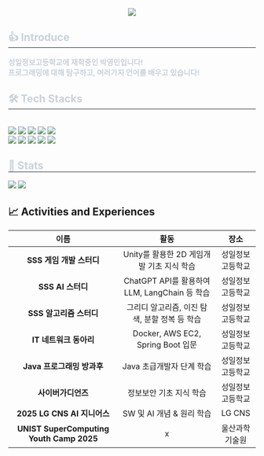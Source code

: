 <div align= "center">
    <img src="https://capsule-render.vercel.app/api?type=waving&color=0:1d23dd,100:8535b1&height=240&text=반가워요&animation=&fontColor=ffffff&fontSize=70" />
</div>
    
<div style="text-align: left;"> 
    <h2 style="border-bottom: 1px solid #21262d; color: #c9d1d9;"> 👍 Introduce </h2>  
    <div style="font-weight: 700; font-size: 15px; text-align: left; color: #c9d1d9;"> 성일정보고등학교에 재학중인 박영민입니다!<br>프로그래밍에 대해 탐구하고, 여러가지 언어를 배우고 있습니다! </div> 
</div>
<div style="text-align: left;">
    <h2 style="border-bottom: 1px solid #21262d; color: #c9d1d9;"> 🛠️ Tech Stacks </h2> <br> 
    <div style="margin: ; text-align: left;" "text-align: left;"> <img src="https://img.shields.io/badge/HTML5-E34F26?style=flat&logo=HTML5&logoColor=white">
        <img src="https://img.shields.io/badge/CSS3-1572B6?style=flat&logo=CSS3&logoColor=white">
        <img src="https://img.shields.io/badge/Javascript-F7DF1E?style=flat&logo=Javascript&logoColor=white">
        <img src="https://img.shields.io/badge/jQuery-0769AD?style=flat&logo=jQuery&logoColor=white">
        <img src="https://img.shields.io/badge/Java-007396?style=flat&logo=Java&logoColor=white">
        <br/><img src="https://img.shields.io/badge/Python-3776AB?style=flat&logo=Python&logoColor=white">
        <img src="https://img.shields.io/badge/Notion-000000?style=flat&logo=Notion&logoColor=white">
        <img src="https://img.shields.io/badge/Github-181717?style=flat&logo=Github&logoColor=white">
        <img src="https://img.shields.io/badge/Git-F05032?style=flat&logo=Git&logoColor=white">
        <img src="https://img.shields.io/badge/Docker-2496ED?style=flat&logo=Docker&logoColor=white">
        <br/>
    </div>
</div>

<div style="text-align: left;"> 
    <h2 style="border-bottom: 1px solid #21262d; color: #c9d1d9;"> 🏅 Stats </h2> 
    <div style="text-align: left;">
        <img src="http://mazassumnida.wtf/api/v2/generate_badge?boj=yunyg78"/> 
        <img src="https://github-readme-stats.vercel.app/api/top-langs/?username=kimyangmin&layout=compact&bg_color=DEG,a9a9a9,696969&title_color=000000&text_color=000000&hide_border=true&v=2"/>
    </div>
</div>

 ## 📈 Activities and Experiences
  | **이름** | **활동** | **장소** |
  |:--------:|:--------:|:--------:|
  | **SSS 게임 개발 스터디** | Unity를 활용한 2D 게임개발 기초 지식 학습 | 성일정보고등학교 |
  | **SSS AI 스터디** | ChatGPT API를 활용하여 LLM, LangChain 등 학습| 성일정보고등학교|
  | **SSS 알고리즘 스터디** | 그리디 알고리즘, 이진 탐색, 분할 정복 등 학습| 성일정보고등학교 |
  | **IT 네트워크 동아리** | Docker, AWS EC2, Spring Boot 입문 | 성일정보고등학교 |
  | **Java 프로그래밍 방과후** | Java 초급개발자 단계 학습 | 성일정보고등학교 |
  | **사이버가디언즈** | 정보보안 기초 지식 학습 |성일정보고등학교|
  | **2025 LG CNS AI 지니어스**  | SW 및 AI 개념 & 원리 학습 | LG CNS |
  | **UNIST SuperComputing Youth Camp 2025**  |x| 울산과학기술원 |  

